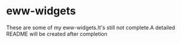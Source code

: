 # eww-widgets
These are some of my eww-widgets.It's still not complete.A detailed README will be created after completion
